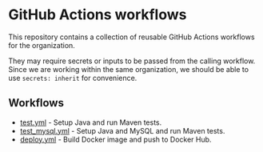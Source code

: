 # GitHub Actions workflows

This repository contains a collection of reusable GitHub Actions workflows for the organization.

They may require secrets or inputs to be passed from the calling workflow.
Since we are working within the same organization, we should be able to use `secrets: inherit` for convenience.

## Workflows

- [test.yml](.github/workflows/test.yml) - Setup Java and run Maven tests.
- [test_mysql.yml](.github/workflows/test_mysql.yml) - Setup Java and MySQL and run Maven tests.
- [deploy.yml](.github/workflows/deploy.yml) - Build Docker image and push to Docker Hub.
